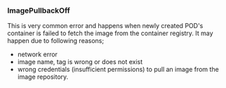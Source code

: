
### ImagePullbackOff
This is very common error and happens when newly created POD's container is failed to fetch the image from the container registry. It may happen due to following reasons;
- network error
- image name, tag is wrong or does not exist
- wrong credentials (insufficient permissions) to pull an image from the image repository.